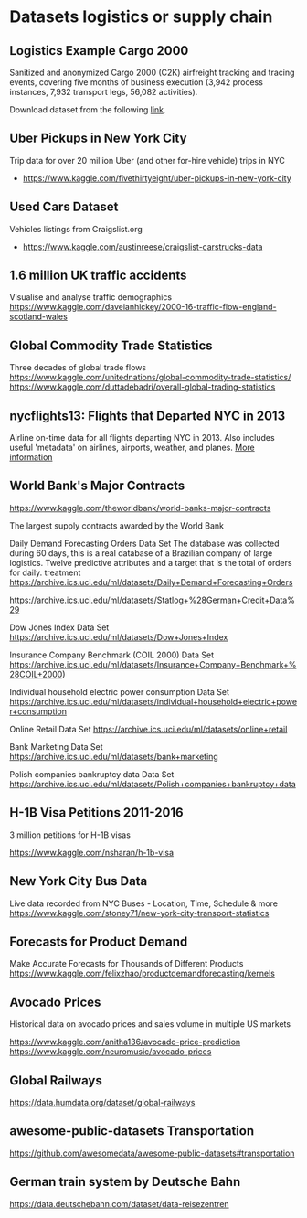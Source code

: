 # Datasets logistics or supply chain

## Logistics Example Cargo 2000

Sanitized and anonymized Cargo 2000 (C2K) airfreight tracking and tracing events, covering five months of business execution (3,942 process instances, 7,932 transport legs, 56,082 activities). 

Download dataset from the following [link](https://archive.ics.uci.edu/ml/datasets/Cargo+2000+Freight+Tracking+and+Tracing).




## Uber Pickups in New York City
Trip data for over 20 million Uber (and other for-hire vehicle) trips in NYC

- https://www.kaggle.com/fivethirtyeight/uber-pickups-in-new-york-city

## Used Cars Dataset
Vehicles listings from Craigslist.org
- https://www.kaggle.com/austinreese/craigslist-carstrucks-data



## 1.6 million UK traffic accidents
Visualise and analyse traffic demographics
https://www.kaggle.com/daveianhickey/2000-16-traffic-flow-england-scotland-wales


## Global Commodity Trade Statistics

Three decades of global trade flows
https://www.kaggle.com/unitednations/global-commodity-trade-statistics/
https://www.kaggle.com/duttadebadri/overall-global-trading-statistics






## nycflights13: Flights that Departed NYC in 2013

Airline on-time data for all flights departing NYC in 2013. Also includes useful 'metadata' on airlines, airports, weather, and planes.
[More information](https://cran.r-project.org/web/packages/nycflights13/index.html
)





## World Bank's Major Contracts

https://www.kaggle.com/theworldbank/world-banks-major-contracts

The largest supply contracts awarded by the World Bank




Daily Demand Forecasting Orders Data Set 
The database was collected during 60 days, this is a real database of a Brazilian company of large logistics. Twelve predictive attributes and a target that is the total of orders for daily. treatment
 https://archive.ics.uci.edu/ml/datasets/Daily+Demand+Forecasting+Orders


https://archive.ics.uci.edu/ml/datasets/Statlog+%28German+Credit+Data%29



 Dow Jones Index Data Set 
 https://archive.ics.uci.edu/ml/datasets/Dow+Jones+Index

 Insurance Company Benchmark (COIL 2000) Data Set 
 https://archive.ics.uci.edu/ml/datasets/Insurance+Company+Benchmark+%28COIL+2000)

 Individual household electric power consumption Data Set 
https://archive.ics.uci.edu/ml/datasets/individual+household+electric+power+consumption


 Online Retail Data Set 
 https://archive.ics.uci.edu/ml/datasets/online+retail


  Bank Marketing Data Set 
  https://archive.ics.uci.edu/ml/datasets/bank+marketing


 Polish companies bankruptcy data Data Set 
https://archive.ics.uci.edu/ml/datasets/Polish+companies+bankruptcy+data


## H-1B Visa Petitions 2011-2016
3 million petitions for H-1B visas

https://www.kaggle.com/nsharan/h-1b-visa


## New York City Bus Data
Live data recorded from NYC Buses - Location, Time, Schedule & more
https://www.kaggle.com/stoney71/new-york-city-transport-statistics


## Forecasts for Product Demand
Make Accurate Forecasts for Thousands of Different Products
https://www.kaggle.com/felixzhao/productdemandforecasting/kernels

## Avocado Prices
Historical data on avocado prices and sales volume in multiple US markets

https://www.kaggle.com/anitha136/avocado-price-prediction
https://www.kaggle.com/neuromusic/avocado-prices



## Global Railways

https://data.humdata.org/dataset/global-railways


## awesome-public-datasets Transportation

https://github.com/awesomedata/awesome-public-datasets#transportation


## German train system by Deutsche Bahn

https://data.deutschebahn.com/dataset/data-reisezentren

